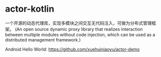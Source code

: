 # actor-kotlin
一个开源的动态代理库，实现多模块之间交互无代码注入，可做为分布式管理框架。 (An open source dynamic proxy library that realizes interaction between multiple modules without code injection, which can be used as a distributed management framework.)


Android Hello World: https://github.com/xuehuiniaoyu/actor-demo

